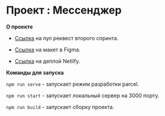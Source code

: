 # Проект : Мессенджер 

**О проекте**

* [Ссылка](https://github.com/sergromm/middle.messenger.praktikum.yandex/pull/2) на пул реквест второго спринта.  

* [Ссылка](https://www.figma.com/file/eeaPkhaTqieli5L4IRn3w1/praktikum-chat-ui?node-id=15%3A323) на макет в Figma.  

* [Ссылка](https://620e89dbd5d3bb0007d48852--romantic-goldberg-0c2bdc.netlify.app/) на деплой Netlify.  

**Команды для запуска**  

`npm run serve` - запускает режим разработки parcel.  

`npm run start` - запускает локальный сервер на 3000 порту.  

`npm run build` - запускает сборку проекта.  

